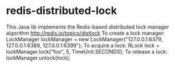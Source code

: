 redis-distributed-lock
======================
This Java lib implements the Redis-based distributed lock manager algorithm  http://redis.io/topics/distlock
To create a lock manager:
  LockManager lockManager = new LockManager("127.0.0.1:6379, 127.0.0.1:6389, 127.0.0.1:6399");
To acquire a lock:
  RLock lock = lockManager.lock("foo", 5, TimeUnit.SECONDS);
To release a lock:
  lockManager.unlock(lock);

